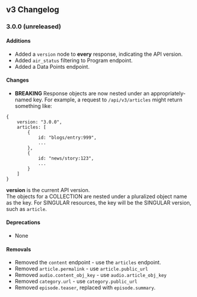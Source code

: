 ## v3 Changelog

### 3.0.0 (unreleased)
#### Additions
* Added a `version` node to **every** response, indicating the API version.
* Added `air_status` filtering to Program endpoint.
* Added a Data Points endpoint.

#### Changes
* **BREAKING** Response objects are now nested under an appropriately-named key.
  For example, a request to `/api/v3/articles` might return something like:

```
{
    version: "3.0.0",
    articles: [
        {
            id: "blogs/entry:999",
            ...
        },
        {
            id: "news/story:123",
            ...
        }
    ]
}
```

**version** is the current API version.  
The objects for a COLLECTION are nested under a pluralized object name as the key.
For SINGULAR resources, the key will be the SINGULAR version, such as
`article`.

#### Deprecations
* None

#### Removals
* Removed the `content` endpoint - use the `articles` endpoint.
* Removed `article.permalink` - use `article.public_url`
* Removed `audio.content_obj_key` - use `audio.article_obj_key`
* Removed `category.url` - use `category.public_url`
* Removed `episode.teaser`, replaced with `episode.summary`.
